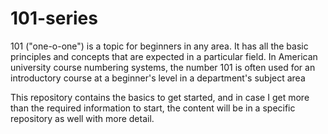 # 101-series
101 ("one-o-one") is a topic for beginners in any area. It has all the basic principles and concepts that are expected in a particular field. In American university course numbering systems, the number 101 is often used for an introductory course at a beginner's level in a department's subject area

This repository contains the basics to get started, and in case I get more than the required information to start, the content will be in a specific repository as well with more detail.